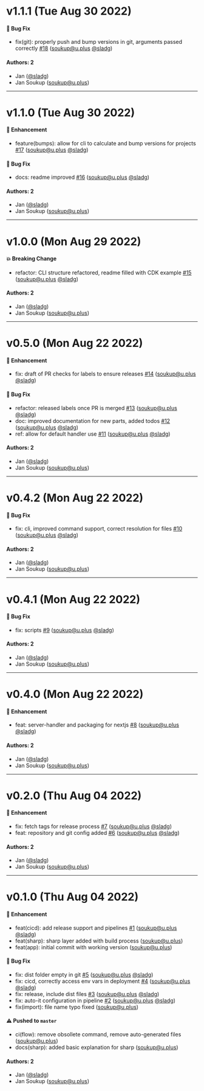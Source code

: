 # v1.1.1 (Tue Aug 30 2022)

#### 🐛 Bug Fix

- fix(git): properly push and bump versions in git, arguments passed correctly [#18](https://github.com/sladg/nextjs-lambda/pull/18) (soukup@u.plus [@sladg](https://github.com/sladg))

#### Authors: 2

- Jan ([@sladg](https://github.com/sladg))
- Jan Soukup (soukup@u.plus)

---

# v1.1.0 (Tue Aug 30 2022)

#### 🚀 Enhancement

- feature(bumps): allow for cli to calculate and bump versions for projects [#17](https://github.com/sladg/nextjs-lambda/pull/17) (soukup@u.plus [@sladg](https://github.com/sladg))

#### 🐛 Bug Fix

- docs: readme improved [#16](https://github.com/sladg/nextjs-lambda/pull/16) (soukup@u.plus [@sladg](https://github.com/sladg))

#### Authors: 2

- Jan ([@sladg](https://github.com/sladg))
- Jan Soukup (soukup@u.plus)

---

# v1.0.0 (Mon Aug 29 2022)

#### 💥 Breaking Change

- refactor: CLI structure refactored, readme filled with CDK example [#15](https://github.com/sladg/nextjs-lambda/pull/15) (soukup@u.plus [@sladg](https://github.com/sladg))

#### Authors: 2

- Jan ([@sladg](https://github.com/sladg))
- Jan Soukup (soukup@u.plus)

---

# v0.5.0 (Mon Aug 22 2022)

#### 🚀 Enhancement

- fix: draft of PR checks for labels to ensure releases [#14](https://github.com/sladg/nextjs-lambda/pull/14) (soukup@u.plus [@sladg](https://github.com/sladg))

#### 🐛 Bug Fix

- refactor: released labels once PR is merged [#13](https://github.com/sladg/nextjs-lambda/pull/13) (soukup@u.plus [@sladg](https://github.com/sladg))
- doc: improved documentation for new parts, added todos [#12](https://github.com/sladg/nextjs-lambda/pull/12) (soukup@u.plus [@sladg](https://github.com/sladg))
- ref: allow for default handler use [#11](https://github.com/sladg/nextjs-lambda/pull/11) (soukup@u.plus [@sladg](https://github.com/sladg))

#### Authors: 2

- Jan ([@sladg](https://github.com/sladg))
- Jan Soukup (soukup@u.plus)

---

# v0.4.2 (Mon Aug 22 2022)

#### 🐛 Bug Fix

- fix: cli, improved command support, correct resolution for files [#10](https://github.com/sladg/nextjs-lambda/pull/10) (soukup@u.plus [@sladg](https://github.com/sladg))

#### Authors: 2

- Jan ([@sladg](https://github.com/sladg))
- Jan Soukup (soukup@u.plus)

---

# v0.4.1 (Mon Aug 22 2022)

#### 🐛 Bug Fix

- fix: scripts [#9](https://github.com/sladg/nextjs-lambda/pull/9) (soukup@u.plus [@sladg](https://github.com/sladg))

#### Authors: 2

- Jan ([@sladg](https://github.com/sladg))
- Jan Soukup (soukup@u.plus)

---

# v0.4.0 (Mon Aug 22 2022)

#### 🚀 Enhancement

- feat: server-handler and packaging for nextjs [#8](https://github.com/sladg/nextjs-lambda/pull/8) (soukup@u.plus [@sladg](https://github.com/sladg))

#### Authors: 2

- Jan ([@sladg](https://github.com/sladg))
- Jan Soukup (soukup@u.plus)

---

# v0.2.0 (Thu Aug 04 2022)

#### 🚀 Enhancement

- fix: fetch tags for release process [#7](https://github.com/sladg/nextjs-image-optimizer-handler/pull/7) (soukup@u.plus [@sladg](https://github.com/sladg))
- feat: repository and git config added [#6](https://github.com/sladg/nextjs-image-optimizer-handler/pull/6) (soukup@u.plus [@sladg](https://github.com/sladg))

#### Authors: 2

- Jan ([@sladg](https://github.com/sladg))
- Jan Soukup (soukup@u.plus)

---

# v0.1.0 (Thu Aug 04 2022)

#### 🚀 Enhancement

- feat(cicd): add release support and pipelines [#1](https://github.com/sladg/nextjs-image-optimizer-handler/pull/1) (soukup@u.plus [@sladg](https://github.com/sladg))
- feat(sharp): sharp layer added with build process (soukup@u.plus)
- feat(app): initial commit with working version (soukup@u.plus)

#### 🐛 Bug Fix

- fix: dist folder empty in git [#5](https://github.com/sladg/nextjs-image-optimizer-handler/pull/5) (soukup@u.plus [@sladg](https://github.com/sladg))
- fix: cicd, correctly access env vars in deployment [#4](https://github.com/sladg/nextjs-image-optimizer-handler/pull/4) (soukup@u.plus [@sladg](https://github.com/sladg))
- fix: release, include dist files [#3](https://github.com/sladg/nextjs-image-optimizer-handler/pull/3) (soukup@u.plus [@sladg](https://github.com/sladg))
- fix: auto-it configuration in pipeline [#2](https://github.com/sladg/nextjs-image-optimizer-handler/pull/2) (soukup@u.plus [@sladg](https://github.com/sladg))
- fix(import): file name typo fixed (soukup@u.plus)

#### ⚠️ Pushed to `master`

- ci(flow): remove obsollete command, remove auto-generated files (soukup@u.plus)
- docs(sharp): added basic explanation for sharp (soukup@u.plus)

#### Authors: 2

- Jan ([@sladg](https://github.com/sladg))
- Jan Soukup (soukup@u.plus)
